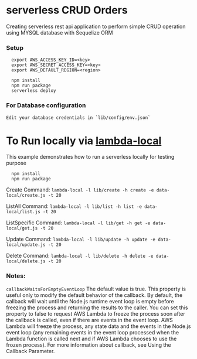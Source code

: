 # serverless CRUD Orders
Creating serverless rest api application to perform simple CRUD operation using MYSQL database with Sequelize ORM

### Setup

```
  export AWS_ACCESS_KEY_ID=<key>
  export AWS_SECRET_ACCESS_KEY=<key>
  export AWS_DEFAULT_REGION=<region>

  npm install
  npm run package
  serverless deploy
 ``` 
###  For Database configuration
    Edit your database credentials in `lib/config/env.json`
  

# To Run locally via [lambda-local](https://www.npmjs.com/package/lambda-local)

This example demonstrates how to run a serverless locally for testing purpose

```
  npm install
  npm run package
```

Create 
  Command:
     `lambda-local -l lib/create -h create -e data-local/create.js -t 20`

ListAll 
  Command:
    `lambda-local -l lib/list -h list -e data-local/list.js -t 20`
    
ListSpecific 
  Command:
    `lambda-local -l lib/get -h get -e data-local/get.js -t 20`

Update 
  Command:
    `lambda-local -l lib/update -h update -e data-local/update.js -t 20`

Delete 
  Command:
    `lambda-local -l lib/delete -h delete -e data-local/delete.js -t 20`   


### Notes:    
`callbackWaitsForEmptyEventLoop`
The default value is true. This property is useful only to modify the default behavior of the callback. By default, the callback will wait until the Node.js runtime event loop is empty before freezing the process and returning the results to the caller. You can set this property to false to request AWS Lambda to freeze the process soon after the callback is called, even if there are events in the event loop. AWS Lambda will freeze the process, any state data and the events in the Node.js event loop (any remaining events in the event loop processed when the Lambda function is called next and if AWS Lambda chooses to use the frozen process). For more information about callback, see Using the Callback Parameter.





    
 







